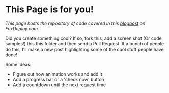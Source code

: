 # This Page is for you!

*This page hosts the repository of code covered in this [blogpost](http://wp.me/p3Q7Nu-1gX) on FoxDeploy.com.*

Did you create something cool?  If so, fork this, add a screen shot (Or code samples!) this this folder and then send a Pull Request.  If a bunch of people do this, I'll make a new post highlighting some of the cool stuff people have done!

Some ideas:

* Figure out how animation works and add it
* Add a progress bar or a 'check now' button
* Add a countdown until the next request time


